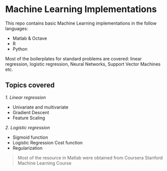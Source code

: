 # Machine Learning Implementations

This repo contains basic Machine Learning implementations in the follow languages: 

- Matlab & Octave
- R
- Python

Most of the boilerplates for standard problems are covered: linear regression, logistic regression, Neural Networks, Support Vector Machines etc.

## Topics covered

_1. Linear regression_
- Univariate and multivariate
- Gradient Descent
- Feature Scaling
 
_2. Logistic regression_
- Sigmoid function
- Logistic Regression Cost function
- Regularization

> Most of the resource in Matlab were obtained from Coursera Stanford Machine Learning Course
